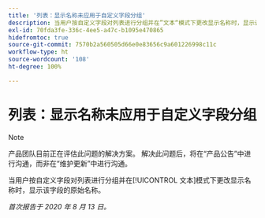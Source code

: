 ```yaml
---
title: '列表：显示名称未应用于自定义字段分组'
description: 当用户按自定义字段对列表进行分组并在”文本“模式下更改显示名称时，显示该字段的原始名称。
exl-id: 70fda3fe-336c-4ee5-a47c-b1095e470865
hidefromtoc: true
source-git-commit: 7570b2a560505d66e0e83656c9a601226998c11c
workflow-type: ht
source-wordcount: '108'
ht-degree: 100%

---
```


# 列表：显示名称未应用于自定义字段分组

>[!NOTE]
>
>产品团队目前正在评估此问题的解决方案。 解决此问题后，将在“产品公告”中进行沟通，而非在“维护更新”中进行沟通。

当用户按自定义字段对列表进行分组并在[!UICONTROL 文本]模式下更改显示名称时，显示该字段的原始名称。

_首次报告于 2020 年 8 月 13 日。_
